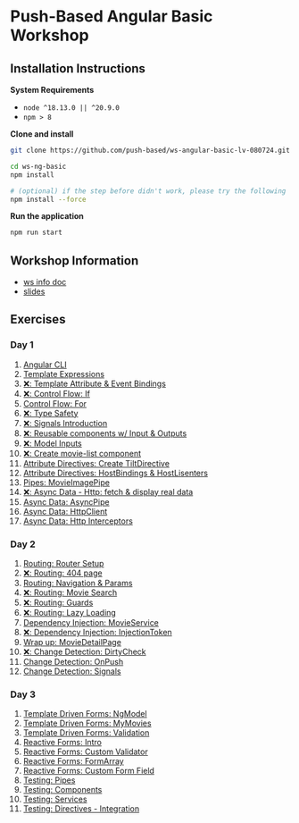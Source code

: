 # Push-Based Angular Basic Workshop

## Installation Instructions

**System Requirements**

* `node ^18.13.0 || ^20.9.0`
* `npm > 8`

**Clone and install**

```bash
git clone https://github.com/push-based/ws-angular-basic-lv-080724.git

cd ws-ng-basic
npm install

# (optional) if the step before didn't work, please try the following
npm install --force
```

**Run the application**

```bash
npm run start
```

## Workshop Information

* [ws info doc]()
* [slides]()

## Exercises

### Day 1

1. [Angular CLI](./exercises/angular%20cli%20intro.md)
2. [Template Expressions](./exercises/movies-intro_template-expressions.md)
3. [❌: Template Attribute & Event Bindings](./exercises/)
4. [❌: Control Flow: If](./exercises)
5. [Control Flow: For](./exercises)
6. [❌: Type Safety](./exercises)
7. [❌: Signals Introduction](./exercises)
8. [❌: Reusable components w/ Input & Outputs](./exercises)
9. [❌: Model Inputs](./exercises)
10. [❌: Create movie-list component](./exercises)
11. [Attribute Directives: Create TiltDirective](./exercises/attribute_directives.md)
12. [Attribute Directives: HostBindings & HostLisenters](./exercises/attribute_directive_hostbinding_hostlistener.md)
13. [Pipes: MovieImagePipe](./exercises/pipes.md)
14. [❌: Async Data - Http: fetch & display real data](./exercises)
15. [Async Data: AsyncPipe](./exercises/async-pipe.md)    
16. [Async Data: HttpClient](./exercises/http-client.md)    
17. [Async Data: Http Interceptors](./exercises/http-interceptors.md)    


### Day 2

1. [Routing: Router Setup](./exercises/routing_setup.md)
2. [❌: Routing: 404 page](./exercises/)
3. [Routing: Navigation & Params](./exercises/routing_navigation_and_params.md)
4. [❌: Routing: Movie Search](./exercises)
5. [❌: Routing: Guards](./exercises)
6. [❌: Routing: Lazy Loading](./exercises/routing_lazyloading.md)
7. [Dependency Injection: MovieService](./exercises/services.md)
8. [❌: Dependency Injection: InjectionToken](./exercises/)
9. [Wrap up: MovieDetailPage](./exercises/wrap-up_detail-page.md)
10. [❌: Change Detection: DirtyCheck](./exercises/)
11. [Change Detection: OnPush](./exercises/change-detection%20-%20OnPush.md)
12. [Change Detection: Signals](./exercises/change-detection%20-%20signals.md)


### Day 3

1. [Template Driven Forms: NgModel](./exercises/forms%20-%20template-driven-forms_movie-search.md)
2. [Template Driven Forms: MyMovies](./exercises/forms%20-%20template-driven-forms_my-movies.md)
3. [Template Driven Forms: Validation](./exercises/forms%20-%20template-driven-forms_simple-validation.md)
4. [Reactive Forms: Intro](./exercises/forms%20-%20reactive-forms_my-movie-list.md)
5. [Reactive Forms: Custom Validator](./exercises/forms%20-%20reactive-forms_custom-validation.md)
6. [Reactive Forms: FormArray](./exercises/forms%20-%20reactive-forms_dynamic-forms.md)
7. [Reactive Forms: Custom Form Field](./exercises/forms%20-%20reactive-forms_custom-form-field.md)
8. [Testing: Pipes](./exercises/testing%20-%20unit_pipes.md)
9. [Testing: Components](./exercises/testing%20-%20components_unit.md)
10. [Testing: Services](./exercises/testing%20-%20service_unit.md)
11. [Testing: Directives - Integration](./exercises/testing%20-%20directive_integration.md)

